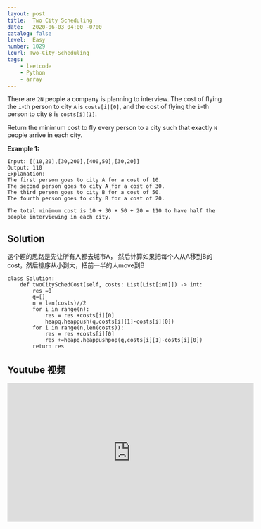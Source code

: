 ```yaml
---
layout: post
title:  Two City Scheduling
date:   2020-06-03 04:00 -0700
catalog: false
level:  Easy
number: 1029
lcurl: Two-City-Scheduling
tags:
    - leetcode
    - Python
    - array
---
```


There are `2N` people a company is planning to interview. The cost of flying the `i`-th person to city `A` is `costs[i][0]`, and the cost of flying the `i`-th person to city `B` is `costs[i][1]`.

Return the minimum cost to fly every person to a city such that exactly `N` people arrive in each city.

 

**Example 1:**

```
Input: [[10,20],[30,200],[400,50],[30,20]]
Output: 110
Explanation: 
The first person goes to city A for a cost of 10.
The second person goes to city A for a cost of 30.
The third person goes to city B for a cost of 50.
The fourth person goes to city B for a cost of 20.

The total minimum cost is 10 + 30 + 50 + 20 = 110 to have half the people interviewing in each city.
```


## Solution

这个题的思路是先让所有人都去城市A， 然后计算如果把每个人从A移到B的cost，然后排序从小到大，把前一半的人move到B

```
class Solution:
    def twoCitySchedCost(self, costs: List[List[int]]) -> int:
        res =0
        q=[]
        n = len(costs)//2                     
        for i in range(n):
            res = res +costs[i][0]
            heapq.heappush(q,costs[i][1]-costs[i][0])
        for i in range(n,len(costs)):
            res = res +costs[i][0]
            res +=heapq.heappushpop(q,costs[i][1]-costs[i][0])
        return res
```


## Youtube 视频

<iframe width="560" height="315" src="https://www.youtube.com/embed/_IZ1pPdVqdQ" frameborder="0" allow="accelerometer; autoplay; encrypted-media; gyroscope; picture-in-picture" allowfullscreen></iframe>